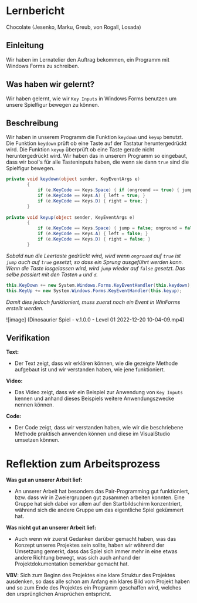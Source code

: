 # Lernbericht

Chocolate (Jesenko, Marku, Greub, von Rogall, Losada)
## Einleitung

Wir haben im Lernatelier den Auftrag bekommen, ein Programm mit Windows Forms zu schreiben.
## Was haben wir gelernt?
Wir haben gelernt, wie wir `Key Inputs` in Windows Forms benutzen um unsere Spielfigur bewegen zu können.
## Beschreibung
Wir haben in unserem Programm die Funktion `keydown` und `keyup` benutzt.
Die Funktion `keydown` prüft ob eine Taste auf der Tastatur heruntergedrückt wird. Die Funktion `keyup` überprüft ob eine Taste gerade nicht heruntergedrückt wird. Wir haben das in unserem Programm so eingebaut, dass wir bool's für alle Tasteninputs haben, die wenn sie dann `true` sind die Spielfigur bewegen.
```C#
private void keydown(object sender, KeyEventArgs e)
        {
            if (e.KeyCode == Keys.Space) { if (onground == true) { jump = true; }}
            if (e.KeyCode == Keys.A) { left = true; }
            if (e.KeyCode == Keys.D) { right = true; }
        }
        
private void keyup(object sender, KeyEventArgs e)
        {
            if (e.KeyCode == Keys.Space) { jump = false; onground = false; airtime = false; }
            if (e.KeyCode == Keys.A) { left = false; }
            if (e.KeyCode == Keys.D) { right = false; }
        }
```
_Sobald nun die Leertaste gedrückt wird, wird wenn `onground` auf `true` ist `jump` auch auf `true` gesetzt, so dass ein Sprung ausgeführt werden kann. Wenn die Taste losgelassen wird, wird `jump` wieder auf `false` gesetzt. Das selbe passiert mit den Tasten `a` und `d`._

```C#
this.KeyDown += new System.Windows.Forms.KeyEventHandler(this.keydown);
this.KeyUp += new System.Windows.Forms.KeyEventHandler(this.keyup);
```
_Damit dies jedoch funktioniert, muss zuerst noch ein Event in WinForms erstellt werden._

![image] (Dinosaurier Spiel - v.1.0.0 - Level 01 2022-12-20 10-04-09.mp4)

## Verifikation

**Text:**  
* Der Text zeigt, dass wir erklären können, wie die gezeigte Methode aufgebaut ist und wir verstanden haben, wie jene funktioniert.

**Video:**  
* Das Video zeigt, dass wir ein Beispiel zur Anwendung von `Key Inputs` kennen und anhand dieses Beispiels weitere Anwendungszwecke nennen können.

**Code:**  
* Der Code zeigt, dass wir verstanden haben, wie wir die beschriebene Methode praktisch anwenden können und diese im VisualStudio umsetzen können.

# Reflektion zum Arbeitsprozess

**Was gut an unserer Arbeit lief:**
* An unserer Arbeit hat besonders das Pair-Programming gut funktioniert, bzw. dass wir in Zweiergruppen gut zusammen arbeiten konnten. Eine Gruppe hat sich dabei vor allem auf den Startbildschirm konzentriert, während sich die andere Gruppe um das eigentliche Spiel gekümmert hat.

**Was nicht gut an unserer Arbeit lief:**
* Auch wenn wir zuerst Gedanken darüber gemacht haben, was das Konzept unseres Projektes sein sollte, haben wir während der Umsetzung gemerkt, dass das Spiel sich immer mehr in eine etwas andere Richtung bewegt, was sich auch anhand der Projektdokumentation bemerkbar gemacht hat.

**VBV**: Sich zum Beginn des Projektes eine klare Struktur des Projektes ausdenken, so dass alle schon am Anfang ein klares Bild vom Projekt haben und so zum Ende des Projektes ein Programm geschaffen wird, welches den ursprünglichen Ansprüchen entspricht.

